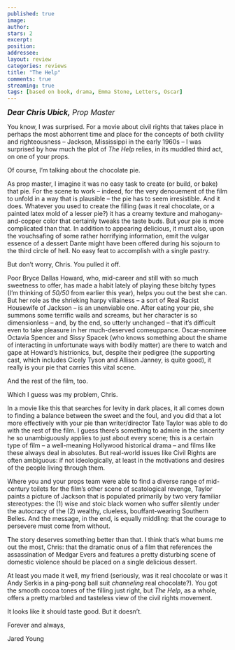 ```yaml
---
published: true
image:
author: 
stars: 2
excerpt: 
position: 
addressee: 
layout: review
categories: reviews
title: "The Help"
comments: true
streaming: true
tags: [based on book, drama, Emma Stone, Letters, Oscar]
---
```

<p><span style="font-size:120%;"><em><strong>Dear Chris Ubick,</strong> Prop Master</em></span></p>
<p>You know, I was surprised. For a movie about civil rights that takes place in perhaps the most abhorrent time and place for the concepts of both civility and righteousness &ndash; Jackson, Mississippi in the early 1960s &ndash; I was surprised by how much the plot of <em>The Help </em>relies, in its muddled third act, on one of your props.</p>
<p>Of course, I&rsquo;m talking about the chocolate pie.</p>
<p>As prop master, I imagine it was no easy task to create (or build, or bake) that pie.  For the scene to work &ndash; indeed, for the very denouement of the film to unfold in a way that is plausible &ndash; the pie has to seem irresistible. And it does. Whatever you used to create the filling (was it real chocolate, or a painted latex mold of a lesser pie?) it has a creamy texture and mahogany-and-copper color that certainly tweaks the taste buds. But your pie is more complicated than that. In addition to appearing delicious, it must also, upon the vouchsafing of some rather horrifying information, emit the vulgar essence of a dessert Dante might have been offered during his sojourn to the third circle of hell. No easy feat to accomplish with a single pastry.</p>
<p>But don&rsquo;t worry, Chris. You pulled it off.</p>
<p>Poor Bryce Dallas Howard, who, mid-career and still with so much sweetness to offer, has made a habit lately of playing these bitchy types (I&rsquo;m thinking of <em>50/50</em> from earlier this year), helps you out the best she can.  But her role as the shrieking harpy villainess &ndash; a sort of Real Racist Housewife of Jackson &ndash; is an unenviable one. After eating your pie, she summons some terrific wails and screams, but her character is so dimensionless &ndash; and, by the end, so utterly unchanged &ndash; that it&rsquo;s difficult even to take pleasure in her much-deserved comeuppance. Oscar-nominee Octavia Spencer and Sissy Spacek (who knows something about the shame of interacting in unfortunate ways with bodily matter) are there to watch and gape at Howard&rsquo;s histrionics, but, despite their pedigree (the supporting cast, which includes Cicely Tyson and Allison Janney, is quite good), it really is your pie that carries this vital scene.</p>
<p>And the rest of the film, too.</p>
<p>Which I guess was my problem, Chris.</p>
<p>In a movie like this that searches for levity in dark places, it all comes down to finding a balance between the sweet and the foul, and you did that a lot more effectively with your pie than writer/director Tate Taylor was able to do with the rest of the film.  I guess there&rsquo;s something to admire in the sincerity he so unambiguously applies to just about every scene; this is a certain type of film &ndash; a well-meaning Hollywood historical drama &ndash; and films like these always deal in absolutes.  But real-world issues like Civil Rights are often ambiguous: if not ideologically, at least in the motivations and desires of the people living through them.</p>
<p>Where you and your props team were able to find a diverse range of mid-century toilets for the film&rsquo;s other scene of scatological revenge, Taylor paints a picture of Jackson that is populated primarily by two very familiar stereotypes: the (1) wise and stoic black women who suffer silently under the autocracy of the (2) wealthy, clueless, bouffant-wearing Southern Belles. And the message, in the end, is equally middling: that the courage to persevere must come from without.</p>
<p>The story deserves something better than that. I think that&rsquo;s what bums me out the most, Chris: that the dramatic onus of a film that references the assassination of Medgar Evers and features a pretty disturbing scene of domestic violence should be placed on a single delicious dessert.</p>
<p>At least you made it well, my friend (seriously, was it real chocolate or was it Andy Serkis in a ping-pong ball suit <em>channeling</em> real chocolate?). You got the smooth cocoa tones of the filling just right, but <em>The Help</em>, as a whole, offers a pretty marbled and tasteless view of the civil rights movement.</p>
<p>It looks like it should taste good.  But it doesn&rsquo;t.</p>
<p>Forever and always,</p>
<p>Jared Young</p>